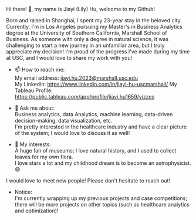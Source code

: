Hi there! 👋, my name is Jiayi (Lily) Hu, welcome to my Github!

Born and raised in Shanghai, I spent my 23-year stay in the beloved city. Currently, I'm in Los Angeles pursuing my Master's in Business Analytics degree at the University of Southern California, Marshall School of Business. As someone with only a degree in natural science, it was challenging to start a new journey in an unfamiliar area, but I truly appreciate my decision! I'm proud of the progress I've made during my time at USC, and I would love to share my work with you!

- 📫 How to reach me:<br>
  My email address: jiayi.hu.2023@marshall.usc.edu<br>
  My LinkedIn: https://www.linkedin.com/in/jiayi-hu-uscmarshall/
  My Tableau Profile: https://public.tableau.com/app/profile/jiayi.hu1659/vizzes

- 💬 Ask me about:<br>
  Business analytics, data Analytics, machine learning, data-driven decision-making, data visualization, etc.<br>
  I'm pretty interested in the healthcare industry and have a clear picture of the system; I would love to discuss it as well!

- 🔭 My interests:<br>
  A huge fan of museums; I love natural history, and I used to collect leaves for my own flora.<br>
  I love stars a lot and my childhood dream is to become an astrophysicist. 😆


I would love to meet new people! Please don't hesitate to reach out!
  
  
- Notice: <br>
I'm currently wrapping up my previous projects and case competitions; there will be more projects on other topics (such as healthcare analytics and optimization)!



<!--
**HuLilyowo/HuLilyowo** is a special repository because its `README.md` (this file) appears on your GitHub profile.

Here are some ideas to get you started:

- 🔭 I’m currently working on ...
- 🌱 I’m currently learning ...
- 👯 I’m looking to collaborate on ...
- 🤔 I’m looking for help with...
- 💬 Ask me about ...
- 📫 How to reach me: ...
- 😄 Pronouns: ...
- ⚡ Fun fact:...
-->
